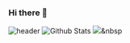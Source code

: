 ### Hi there 👋

![header](https://capsule-render.vercel.app/api?type=slice&color=gradient&height=100&section=footer&text=Hi%20There&fontSize=100)
![Github Stats](https://github-readme-stats.vercel.app/api?username=biud436&show_icons=true)
<img src="https://img.shields.io/badge/Python-3766AB?style=flat-square&logo=Python&logoColor=white"/></a>&nbsp 


<!--
**Choi-HyunHo/Choi-HyunHo** is a ✨ _special_ ✨ repository because its `README.md` (this file) appears on your GitHub profile.

Here are some ideas to get you started:

- 🔭 I’m currently working on ...
- 🌱 I’m currently learning ...
- 👯 I’m looking to collaborate on ...
- 🤔 I’m looking for help with ...
- 💬 Ask me about ...
- 📫 How to reach me: ...
- 😄 Pronouns: ...
- ⚡ Fun fact: ...
-->
